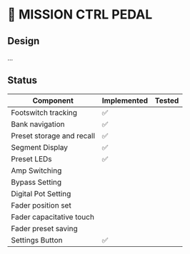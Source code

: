 # 🎸 MISSION CTRL PEDAL

## Design

...

## Status

| Component                 | Implemented | Tested |
| ------------------------- | ----------- | ------ |
| Footswitch tracking       | ✅          |        |
| Bank navigation           | ✅          |        |
| Preset storage and recall | ✅          |        |
| Segment Display           | ✅          |        |
| Preset LEDs               | ✅          |        |
| Amp Switching             |             |        |
| Bypass Setting            |             |        |
| Digital Pot Setting       |             |        |
| Fader position set        |             |        |
| Fader capacitative touch  |             |        |
| Fader preset saving       |             |        |
| Settings Button           | ✅          |        |

